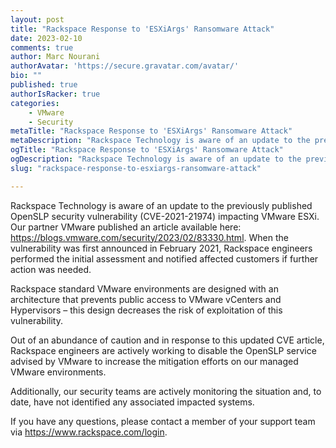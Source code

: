 ```yaml
---
layout: post
title: "Rackspace Response to 'ESXiArgs' Ransomware Attack"
date: 2023-02-10
comments: true
author: Marc Nourani
authorAvatar: 'https://secure.gravatar.com/avatar/'
bio: ""
published: true
authorIsRacker: true
categories:
    - VMware
    - Security
metaTitle: "Rackspace Response to 'ESXiArgs' Ransomware Attack"
metaDescription: "Rackspace Technology is aware of an update to the previously published OpenSLP security vulnerability (CVE-2021-21974) impacting VMware ESXi. Our partner VMware published an article available here: https://blogs.vmware.com/security/2023/02/83330.html."
ogTitle: "Rackspace Response to 'ESXiArgs' Ransomware Attack"
ogDescription: "Rackspace Technology is aware of an update to the previously published OpenSLP security vulnerability (CVE-2021-21974) impacting VMware ESXi. Our partner VMware published an article available here: https://blogs.vmware.com/security/2023/02/83330.html."
slug: "rackspace-response-to-esxiargs-ransomware-attack"

---
```



Rackspace Technology is aware of an update to the previously published OpenSLP security vulnerability (CVE-2021-21974) impacting VMware ESXi. Our partner VMware published an article available here: https://blogs.vmware.com/security/2023/02/83330.html. When the vulnerability was first announced in February 2021, Rackspace engineers performed the initial assessment and notified affected customers if further action was needed.  

Rackspace standard VMware environments are designed with an architecture that prevents public access to VMware vCenters and Hypervisors – this design decreases the risk of exploitation of this vulnerability.   

Out of an abundance of caution and in response to this updated CVE article, Rackspace engineers are actively working to disable the OpenSLP service advised by VMware to increase the mitigation efforts on our managed VMware environments.  

Additionally, our security teams are actively monitoring the situation and, to date, have not identified any associated impacted systems. 

If you have any questions, please contact a member of your support team via https://www.rackspace.com/login. 
